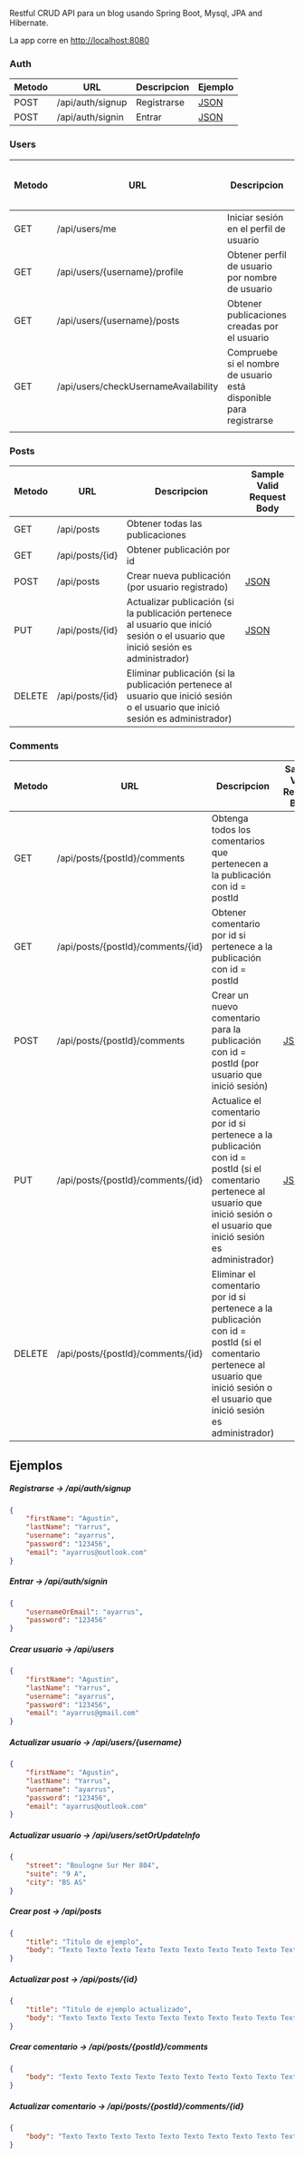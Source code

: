 Restful CRUD API para un blog usando Spring Boot, Mysql, JPA and Hibernate.

La app corre en <http://localhost:8080>


### Auth

| Metodo | URL | Descripcion | Ejemplo | 
| ------ | --- | ---------- | --------------------------- |
| POST   | /api/auth/signup | Registrarse | [JSON](#signup) |
| POST   | /api/auth/signin | Entrar | [JSON](#signin) |

### Users

| Metodo | URL | Descripcion | Sample Valid Request Body |
| ------ | --- | ----------- | ------------------------- |
| GET    | /api/users/me | Iniciar sesión en el perfil de usuario | |
| GET    | /api/users/{username}/profile | Obtener perfil de usuario por nombre de usuario | |
| GET    | /api/users/{username}/posts | Obtener publicaciones creadas por el usuario | |
| GET    | /api/users/checkUsernameAvailability | Compruebe si el nombre de usuario está disponible para registrarse 
 | |

### Posts

| Metodo | URL | Descripcion | Sample Valid Request Body |
| ------ | --- | ----------- | ------------------------- |
| GET    | /api/posts | Obtener todas las publicaciones  | |
| GET    | /api/posts/{id} | Obtener publicación por id  | |
| POST   | /api/posts | Crear nueva publicación (por usuario registrado)  | [JSON](#postcreate) |
| PUT    | /api/posts/{id} | Actualizar publicación (si la publicación pertenece al usuario que inició sesión o el usuario que inició sesión es administrador)  | [JSON](#postupdate) |
| DELETE | /api/posts/{id} | Eliminar publicación (si la publicación pertenece al usuario que inició sesión o el usuario que inició sesión es administrador)  | |

### Comments

| Metodo | URL | Descripcion | Sample Valid Request Body |
| ------ | --- | ----------- | ------------------------- |
| GET    | /api/posts/{postId}/comments | Obtenga todos los comentarios que pertenecen a la publicación con id = postId  | |
| GET    | /api/posts/{postId}/comments/{id} | Obtener comentario por id si pertenece a la publicación con id = postId  | |
| POST   | /api/posts/{postId}/comments |Crear un nuevo comentario para la publicación con id = postId (por usuario que inició sesión)  | [JSON](#commentcreate) |
| PUT    | /api/posts/{postId}/comments/{id} | Actualice el comentario por id si pertenece a la publicación con id = postId (si el comentario pertenece al usuario que inició sesión o el usuario que inició sesión es administrador)  | [JSON](#commentupdate) |
| DELETE | /api/posts/{postId}/comments/{id} | Eliminar el comentario por id si pertenece a la publicación con id = postId (si el comentario pertenece al usuario que inició sesión o el usuario que inició sesión es administrador)  | |


## Ejemplos
##### <a id="signup">Registrarse -> /api/auth/signup</a>
```json
{
	"firstName": "Agustin",
	"lastName": "Yarrus",
	"username": "ayarrus",
	"password": "123456",
	"email": "ayarrus@outlook.com"
}
```

##### <a id="signin">Entrar -> /api/auth/signin</a>
```json
{
	"usernameOrEmail": "ayarrus",
	"password": "123456"
}
```

##### <a id="usercreate">Crear usuario -> /api/users</a>
```json
{
	"firstName": "Agustin",
	"lastName": "Yarrus",
	"username": "ayarrus",
	"password": "123456",
	"email": "ayarrus@gmail.com"
}
```

##### <a id="userupdate">Actualizar usuario -> /api/users/{username}</a>
```json
{
	"firstName": "Agustin",
	"lastName": "Yarrus",
	"username": "ayarrus",
	"password": "123456",
	"email": "ayarrus@outlook.com"
}
```

##### <a id="userinfoupdate">Actualizar usuario -> /api/users/setOrUpdateInfo</a>
```json
{
	"street": "Boulogne Sur Mer 804",
	"suite": "9 A",
	"city": "BS AS"
}
```

##### <a id="postcreate">Crear post -> /api/posts</a>
```json
{
	"title": "Titulo de ejemplo",
	"body": "Texto Texto Texto Texto Texto Texto Texto Texto Texto Texto Texto"
}
```

##### <a id="postupdate">Actualizar post -> /api/posts/{id}</a>
```json
{
	"title": "Titulo de ejemplo actualizado",
	"body": "Texto Texto Texto Texto Texto Texto Texto Texto Texto Texto Texto"
}
```

##### <a id="commentcreate">Crear comentario -> /api/posts/{postId}/comments</a>
```json
{
	"body": "Texto Texto Texto Texto Texto Texto Texto Texto Texto Texto Texto Texto Texto Texto Texto Texto Texto Texto Texto Texto Texto Texto"
}
```

##### <a id="commentupdate">Actualizar comentario -> /api/posts/{postId}/comments/{id}</a>
```json
{
	"body": "Texto Texto Texto Texto Texto Texto Texto Texto Texto Texto Texto Texto Texto Texto Texto Texto Texto Texto Texto Texto Texto Texto"
}
```